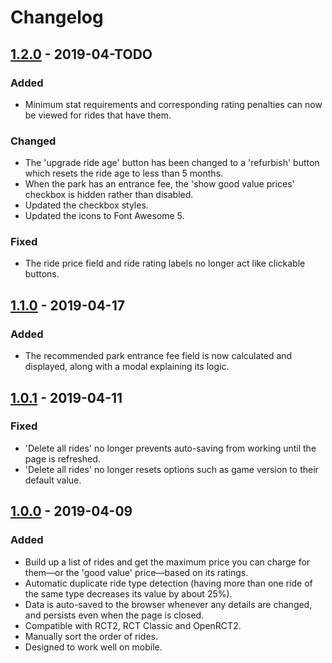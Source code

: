 # Changelog

## [1.2.0](https://github.com/invalio19/rct2-fleecer/compare/v1.1.0...v1.2.0) - 2019-04-TODO

### Added

- Minimum stat requirements and corresponding rating penalties can now be viewed for rides that have them.

### Changed

- The 'upgrade ride age' button has been changed to a 'refurbish' button which resets the ride age to less than 5 months.
- When the park has an entrance fee, the 'show good value prices' checkbox is hidden rather than disabled.
- Updated the checkbox styles.
- Updated the icons to Font Awesome 5.

### Fixed

- The ride price field and ride rating labels no longer act like clickable buttons.

## [1.1.0](https://github.com/invalio19/rct2-fleecer/compare/v1.0.1...v1.1.0) - 2019-04-17

### Added

- The recommended park entrance fee field is now calculated and displayed, along with a modal explaining its logic.

## [1.0.1](https://github.com/invalio19/rct2-fleecer/compare/v1.0.0...v1.0.1) - 2019-04-11

### Fixed

- 'Delete all rides' no longer prevents auto-saving from working until the page is refreshed.
- 'Delete all rides' no longer resets options such as game version to their default value.

## [1.0.0](https://github.com/invalio19/rct2-fleecer/releases/tag/v1.0.0) - 2019-04-09

### Added

- Build up a list of rides and get the maximum price you can charge for them—or the 'good value' price—based on its ratings.
- Automatic duplicate ride type detection (having more than one ride of the same type decreases its value by about 25%).
- Data is auto-saved to the browser whenever any details are changed, and persists even when the page is closed.
- Compatible with RCT2, RCT Classic and OpenRCT2.
- Manually sort the order of rides.
- Designed to work well on mobile.